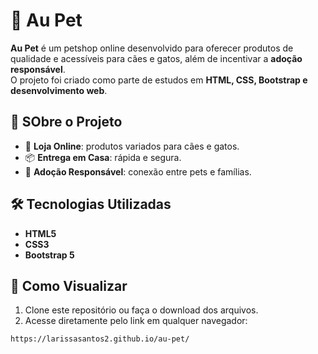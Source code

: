 # 🐾 Au Pet

**Au Pet** é um petshop online desenvolvido para oferecer produtos de qualidade e acessíveis para cães e gatos, além de incentivar a **adoção responsável**.  
O projeto foi criado como parte de estudos em **HTML, CSS, Bootstrap e desenvolvimento web**.

## 🚀 SObre o Projeto

- 🛒 **Loja Online**: produtos variados para cães e gatos.  
- 📦 **Entrega em Casa**: rápida e segura.  
- 💜 **Adoção Responsável**: conexão entre pets e famílias.  

## 🛠️ Tecnologias Utilizadas

- **HTML5**
- **CSS3**
- **Bootstrap 5**

## 👀 Como Visualizar
1. Clone este repositório ou faça o download dos arquivos.  
2. Acesse diretamente pelo link em qualquer navegador:  

```bash
https://larissasantos2.github.io/au-pet/

